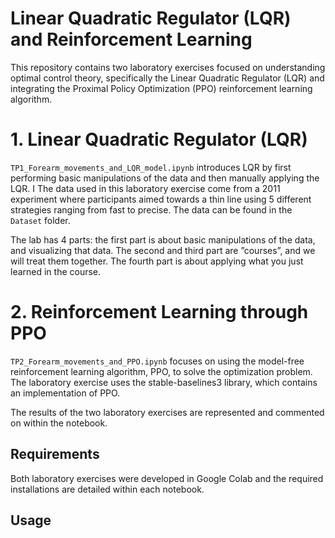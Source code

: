 # Linear Quadratic Regulator (LQR) and Reinforcement Learning

This repository contains two laboratory exercises focused on understanding optimal control theory, specifically the Linear Quadratic Regulator (LQR) and integrating the Proximal Policy Optimization (PPO) reinforcement learning algorithm. 

# 1. Linear Quadratic Regulator (LQR)
`TP1_Forearm_movements_and_LQR_model.ipynb`  introduces LQR by first performing basic manipulations of the data and then manually applying the LQR.
I The data used in this laboratory exercise come from a 2011 experiment where participants aimed towards a thin line using 5 different strategies ranging from fast to precise. The data can be found in the `Dataset` folder.

The lab has 4 parts: the first part is about basic manipulations of the data, and visualizing that data. The second and third part are ”courses”, and we will treat them together. The fourth part is about applying what you just learned in the course.

# 2. Reinforcement Learning through PPO

`TP2_Forearm_movements_and_PPO.ipynb` focuses on using the model-free reinforcement learning algorithm, PPO, to solve the optimization problem. The laboratory exercise uses the stable-baselines3 library, which contains an implementation of PPO. 

The results of the two laboratory exercises are represented and commented on within the notebook.

## Requirements 
Both laboratory exercises were developed in Google Colab and the required installations are detailed within each notebook.

## Usage
